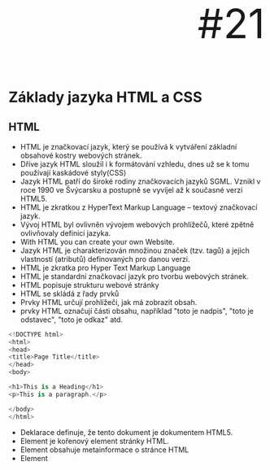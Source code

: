 
<p align="right" style="font-size: 80px;">#21</p>

# Základy jazyka HTML a CSS

## HTML
-	HTML je značkovací jazyk, který se používá k vytváření základní obsahové kostry webových stránek.
-	Dříve jazyk HTML sloužil i k formátování vzhledu, dnes už se k tomu používají kaskádové styly(CSS)
-	Jazyk HTML patří do široké rodiny značkovacích jazyků SGML. Vznikl v roce 1990 ve Švýcarsku a postupně se vyvíjel až k současné verzi HTML5.
-	HTML je zkratkou z HyperText Markup Language – textový značkovací jazyk.
-	Vývoj HTML byl ovlivněn vývojem webových prohlížečů, které zpětně ovlivňovaly definici jazyka.
-	With HTML you can create your own Website.
-	Jazyk HTML je charakterizován množinou značek (tzv. tagů) a jejich vlastností (atributů) definovaných pro danou verzi. 
-	HTML je zkratka pro Hyper Text Markup Language
-	HTML je standardní značkovací jazyk pro tvorbu webových stránek.
-	HTML popisuje strukturu webové stránky
-	HTML se skládá z řady prvků
-	Prvky HTML určují prohlížeči, jak má zobrazit obsah.
-	prvky HTML označují části obsahu, například "toto je nadpis", "toto je odstavec", "toto je odkaz" atd.
 ```csharp
<!DOCTYPE html>
<html>
<head>
<title>Page Title</title>
</head>
<body>

<h1>This is a Heading</h1>
<p>This is a paragraph.</p>

</body>
</html>

```
-	Deklarace <!DOCTYPE html> definuje, že tento dokument je dokumentem HTML5.
-	Element <html> je kořenový element stránky HTML.
-	Element <head> obsahuje metainformace o stránce HTML
-	Element <title> určuje název stránky HTML (který se zobrazuje v titulkovém pruhu prohlížeče nebo v záložce stránky).
-	Element <body> definuje tělo dokumentu a je kontejnerem pro veškerý viditelný obsah, jako jsou nadpisy, odstavce, obrázky, hypertextové odkazy, tabulky, seznamy atd.

## Css: 
-	Kaskádové styly (v anglickém originále Cascading Style Sheets se zkratkou CSS) je v informatice jazyk pro popis způsobu zobrazení elementů na stránkách napsaných v jazycích HTML, XHTML nebo XML.
-	Jazyk byl navržen standardizační organizací W3C, autorem prvotního návrhu byl Håkon Wium Lie.
-	Byly vydány CSS1, CSS2 a CSS3. 
-	Hlavním smyslem je umožnit návrhářům oddělit vzhled dokumentu od jeho struktury a obsahu.
-	Původně to měl umožnit už jazyk HTML, ale v důsledku nedostatečných standardů a konkurenčního boje výrobců prohlížečů se vyvinul jinak.

  ### CSS lze do dokumentů HTML přidat třemi způsoby:
   - Inline - pomocí atributu style uvnitř prvků HTML
   - Interně - pomocí elementu <style> v sekci
   - Externí - pomocí prvku odkazujícího na externí soubor CSS.
  
 
  
#### Inline CSS
  -	Inline CSS se používá k použití jedinečného stylu na jeden prvek HTML.
  -	Inline CSS používá atribut style elementu HTML.
  
```csharp
        <!DOCTYPE html>
        <html>
        <body>
        <h1 style="color:blue;">A Blue Heading</h1>
        <p style="color:red;">A red paragraph.</p>
        </body>
        </html>
 ```

#### Internal CSS
-	Interní CSS se používá k definici stylu pro jednu stránku HTML.
-	Interní CSS se definuje v sekci <head> stránky HTML v elementu <style>.
  

```csharp
        <!DOCTYPE html>
        <html>
        <head>
        <style>
        body {background-color: powderblue;}
        h1   {color: blue;}
        p    {color: red;}
        </style>
        </head>
        <body>

        <h1>This is a heading</h1>
        <p>This is a paragraph.</p>

        </body>
        </html>
 ```
#### External CSS
-	K definici stylu mnoha stránek HTML se používá externí soubor stylů.
-	Chcete-li použít externí list stylů, přidejte odkaz na něj do části <head> každé stránky HTML:
  
```csharp
        <!DOCTYPE html>
        <html>
        <head>
          <link rel="stylesheet" href="styles.css">
        </head>
        <body>

        <h1>This is a heading</h1>
        <p>This is a paragraph.</p>

        </body>
        </html	
_____________________________________________________________________________________
          
        body {
          background-color: powderblue;
        }
        h1 {
          color: blue;
        }
        p {
          color: red;
        }
```

## Vyhody 
-	Jednodušší údržba webové prezentace. Pokud chceme změnit nějaký detail, jako třeba barvu nadpisu, nemusíme složitě procházet HTML kód nebo různé HTML šablony, ale můžeme změnit pouze jednu vlastnost v CSS souboru, který je přilinkován ke všem stránkám.
-	Oddělení struktury a stylu.
-	CSS vlastnosti jednotlivých elementů můžeme dynamicky měnit pomocí Javascriptu.[15]
-	S pomocí CSS můžeme jednoduše formátovat i jakýkoliv jazyk XML.[16]
-	V kombinaci s Javascriptem mohou vzniknout účinné bookmarklety, které mohou různě vylepšovat vzhled stránky. Například odstranit všechny obrázky na pozadí, změnit pozadí na bílé a písmo na černé apod.[19]

## Nevyhody 
-	Hlavní nevýhodou CSS je ne vždy dostatečná podpora v majoritních prohlížečích. 
-	Prohlížeče obsahují v implementaci CSS chyby a je někdy nesnadné napsat kód tak, aby se ve všech (resp. v běžných) prohlížečích výsledek zobrazil stejně


